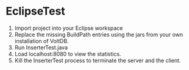 # EclipseTest

1. Import project into your Eclipse workspace
2. Replace the missing BuildPath entries using the jars from your own installation of VoltDB.
3. Run InserterTest.java
4. Load localhost:8080 to view the statistics.
5. Kill the InserterTest process to terminate the server and the client.
